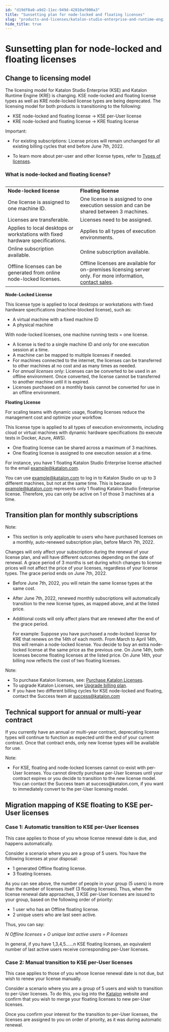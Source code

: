 ```yaml
---
id: "d19df8a0-a9d2-11ec-949d-42010af000a3"
title: "Sunsetting plan for node-locked and floating licenses"
slug: "products-and-licenses/katalon-studio-enterprise-and-runtime-engine-licenses/sunsetting-plan-for-node-locked-and-floating-licenses"
hide_title: true
---
```

    

# <a id="id_node-locked-floating-license-sunset-plan" class="anchor_top_offset"/><a id="ariaid-title1" class="anchor_top_offset"/>Sunsetting plan for node-locked and floating licenses

    
    
  

## <a id="id_1" class="anchor_top_offset"/>Change to licensing model

<p xmlns="http://www.w3.org/1999/xhtml" className="p">The licensing model for Katalon Studio Enterprise (KSE) and Katalon Runtime Engine (KRE) is changing. KSE node-locked and floating license types as well as KRE node-locked license types are being deprecated. The licensing model for both products is transitioning to the following:</p> 
<ul xmlns="http://www.w3.org/1999/xhtml" className="ul"><li className="li">KSE node-locked and floating license → KSE per-User license</li><li className="li">KRE node-locked and floating license → KRE floating license</li></ul> 
<div xmlns="http://www.w3.org/1999/xhtml" className="note important note_important"><span className="note__title">Important:</span> 
  <p className="p" /><div className="p"><ul className="ul"><li className="li"><p className="p">For existing subscriptions: License prices will remain unchanged for all existing billing cycles that end before June 7th, 2022.</p></li><li className="li"><p className="p">To learn more about per-user and other license types, refer to <a className="xref j-external-link" href="https://docs.katalon.com/katalon-studio/docs/license.html" target="_blank">Types of licenses</a>.</p></li></ul></div>
</div>

### What is node-locked and floating license?

<div xmlns="http://www.w3.org/1999/xhtml" className="p"><table className="table"><caption /><colgroup><col /><col /></colgroup><tbody className="tbody"><tr className><td className="entry"><strong className="ph b">Node-locked license</strong></td>
        <td className="entry"><strong className="ph b">Floating license</strong></td></tr>
      <tr className><td className="entry">One license is assigned to one machine ID.</td>
        <td className="entry">One license is assigned to one execution session and can be shared between 3 machines.</td></tr>
      <tr className><td className="entry">Licenses are transferable.</td>
        <td className="entry">Licenses need to be assigned.</td></tr>
      <tr className><td className="entry">Applies to local desktops or workstations with fixed hardware specifications.</td>
        <td className="entry"> Applies to all types of execution environments.</td></tr>
      <tr className><td className="entry">Online subscription available.</td>
        <td className="entry">Online subscription available.</td></tr>
      <tr className><td className="entry">Offline licenses can be generated from online node-locked licenses.</td>
        <td className="entry">Offline licenses are available for on-premises licensing server only. For more information, <a className="xref j-external-link" href="https://www.katalon.com/book-a-demo/" target="_blank">contact sales</a>.</td></tr></tbody></table></div>
<div xmlns="http://www.w3.org/1999/xhtml" className="sectiondiv"><strong className="ph b">Node-Locked License</strong><p className="p">This license type is applied to local desktops or workstations with fixed hardware specifications (machine-blocked license), such as:</p><ul className="ul"><li className="li">A virtual machine with a fixed machine ID</li><li className="li">A physical machine</li></ul><p className="p">With node-locked licenses, one machine running tests = one license.</p><ul className="ul"><li className="li">A license is tied to a single machine ID and only for one execution session at a time.</li><li className="li">A machine can be mapped to multiple licenses if needed.</li><li className="li">For machines connected to the internet, the licenses can be transferred to other machines at no cost and as many times as needed.</li><li className="li">For <em className="ph i">annual licenses</em> only: Licenses can be converted to be used in an offline environment. Once converted, the license cannot be transferred to another machine until it is expired.</li><li className="li">Licenses purchased on a monthly basis cannot be converted for use in an offline environment.</li></ul></div>
<div xmlns="http://www.w3.org/1999/xhtml" className="sectiondiv"><strong className="ph b">Floating License</strong><p className="p">For scaling teams with dynamic usage, floating licenses reduce the management cost and optimize your workflow.</p><p className="p">This license type is applied to all types of execution environments, including cloud or virtual machines with dynamic hardware specifications (to execute tests in Docker, Azure, AWS).</p><ul className="ul"><li className="li">One floating license can be shared across a maximum of 3 machines.</li><li className="li">One floating license is assigned to one execution session at a time.</li></ul><p className="p">For instance, you have 1 floating Katalon Studio Enterprise license attached to the email <a className="xref j-external-link" href="mailto:example@katalon.com">example@katalon.com</a>.</p><p className="p">You can use <a className="xref j-external-link" href="mailto:example@katalon.com">example@katalon.com</a> to log in to Katalon Studio on up to 3 different machines, but not at the same time. This is because <a className="xref j-external-link" href="mailto:example@katalon.com">example@katalon.com</a> represents only 1 floating Katalon Studio Enterprise license. Therefore, you can only be active on 1 of those 3 machines at a time.</p></div>

## <a id="id_2" class="anchor_top_offset"/>Transition plan for monthly subscriptions

<div xmlns="http://www.w3.org/1999/xhtml" className="note note note_note"><span className="note__title">Note:</span> 
  <p className="p" /><div className="p"><ul className="ul"><li className="li">This section is only applicable to users who have purchased licenses on a monthly, auto-renewed subscription plan, before March 7th, 2022.</li></ul></div>
</div>
<p xmlns="http://www.w3.org/1999/xhtml" className="p">Changes will only affect your subscription during the renewal of your license plan, and will have different outcomes depending on the date of renewal. A grace period of 3 months is set during which changes to license prices will not affect the price of your licenses, regardless of your license types. The grace period ends on June 7th, 2022.</p> 
<ul xmlns="http://www.w3.org/1999/xhtml" className="ul"><li className="li"><p className="p">Before June 7th, 2022, you will retain the same license types at the same cost.</p></li><li className="li"><p className="p">After June 7th, 2022, renewed monthly subscriptions will automatically transition to the new license types, as mapped above, and at the listed price.</p></li><li className="li"><p className="p">Additional costs will only affect plans that are renewed after the end of the grace period.</p>     <p className="p">For example: Suppose you have purchased a node-locked license for KRE that renews on the 14th of each month. From March to April 14th, this will remain a node-locked license. You decide to buy an extra node-locked license at the same price as the previous one. On June 14th, both licenses become floating licenses at the listed price. On June 14th, your billing now reflects the cost of two floating licenses.</p></li></ul> 
<div xmlns="http://www.w3.org/1999/xhtml" className="note note note_note"><span className="note__title">Note:</span> 
  <ul className="ul"><li className="li">To purchase Katalon licenses, see: <a className="xref j-external-link" href="https://docs.katalon.com/katalon-studio/docs/license-subscription.html" target="_blank">Purchase
        Katalon Licenses</a>.</li><li className="li">To upgrade Katalon Licenses, see <a className="xref j-external-link" href="https://docs.katalon.com/katalon-studio/docs/upgrade-subs.html" target="_blank">Upgrade
        billing plan</a>.</li><li className="li">If you have two different billing cycles for KSE node-locked and floating, contact the Success team at <a className="xref j-external-link" href="mailto:success@katalon.com">success@katalon.com</a></li></ul>
</div>

## <a id="id_3" class="anchor_top_offset"/>Technical support for annual or multi-year contract

<p xmlns="http://www.w3.org/1999/xhtml" className="p">If you currently have an annual or multi-year contract, deprecating license types will continue to function as expected until the end of your current contract. Once that contract ends, only new license types will be available for use.</p> 
<div xmlns="http://www.w3.org/1999/xhtml" className="note note note_note"><span className="note__title">Note:</span> 
  <ul className="ul"><li className="li">For KSE, floating and node-locked licenses cannot co-exist with
      per-User licenses. You cannot directly purchase per-User licenses
      until your contract expires or you decide to transition to the new
      license model. You can contact the Success team at
      success@katalon.com, if you want to immediately convert to the
      per-User licensing model.</li></ul></div>

## <a id="concept-7157" class="anchor_top_offset"/>Migration mapping of KSE floating to KSE per-User licenses

      

### <a id="id_5" class="anchor_top_offset"/>Case 1: Automatic transition to KSE per-User licenses

      
        
<p xmlns="http://www.w3.org/1999/xhtml" className="p">This case applies to those of you whose license renewal date is   due, and happens automatically.</p> 
        
<p xmlns="http://www.w3.org/1999/xhtml" className="p">Consider a scenario where you are a group of 5 users. You have   the following licenses at your disposal:</p> 
        
<ul xmlns="http://www.w3.org/1999/xhtml" className="ul">   <li className="li">1 generated Offline floating license.</li>   <li className="li">3 floating licenses.</li> </ul> 
        
<p xmlns="http://www.w3.org/1999/xhtml" className="p">As you can see above, the number of people in your group (5   users) is more than the number of licenses itself (3 floating   licenses). Thus, when the license renewal date approaches, 3 KSE   per-User licenses are issued to your group, based on the following   order of priority:</p> 
        
<ul xmlns="http://www.w3.org/1999/xhtml" className="ul">   <li className="li">1 user who has an Offline floating license.</li>   <li className="li">2 unique users who are last seen active.</li> </ul> 
        
<p xmlns="http://www.w3.org/1999/xhtml" className="p">Thus, you can say:</p> 
        
<p xmlns="http://www.w3.org/1999/xhtml" className="p">   <em className="ph i">N Offline licenses + O unique last active users = P     licenses</em> </p> 
        
<p xmlns="http://www.w3.org/1999/xhtml" className="p">In general, if you have 1,3,4,5……n KSE floating   licenses, an equivalent number of last active users receive   corresponding per-User licenses.</p> 
      
    
      

### <a id="id_6" class="anchor_top_offset"/>Case 2: Manual transition to KSE per-User licenses

      
        
<p xmlns="http://www.w3.org/1999/xhtml" className="p">This case applies to those of you whose license renewal date is   not due, but wish to renew your license manually.</p> 
        
<p xmlns="http://www.w3.org/1999/xhtml" className="p">Consider a scenario where you are a group of 5 users and wish to   transition to per-User licenses. To do this, you log into the <a className="xref j-external-link" href="https://katalon.com/pricing/?utm_medium=search&utm_source=google&utm_campaign=IN_KS_Katalon_Brand_Phrase&utm_content=540916077295_c_&utm_term=katalon%20studio%20license&gclid=Cj0KCQiAybaRBhDtARIsAIEG3kneVeZ28Q-BV9oJ-SEyGMd0XRtS0ipCVaUSuxAspAR4U9k7iwQJDhEaApTxEALw_wcB" target="_blank">Katalon</a>   website and confirm that you wish to merge your floating licenses   to new per-User licenses.</p> 
        
<p xmlns="http://www.w3.org/1999/xhtml" className="p">Once you confirm your interest for the transition to per-User   licenses, the licenses are assigned to you on order of priority, as   it was during automatic renewal.</p> 
      
    
